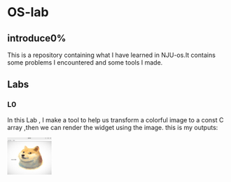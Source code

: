 # OS-lab
## introduce0%
This is a repository containing what I have learned in NJU-os.It contains some problems I encountered and some tools I made.
## Labs
### L0
In this Lab , I make a tool to help us transform a colorful image to a const C array ,then we can render the widget using the image.
this is my outputs:

<img src="./imgs/dog.png" width="20%" height="20%">





